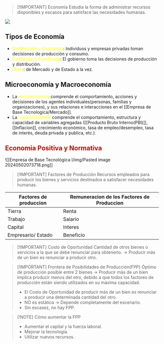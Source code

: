 > [!IMPORTANT] Economía
> Estudia la forma de administrar recursos disponibles y escasos para satisface las necesidades humanas.

![](Empresa%20de%20Base%20Tecnológica%20I/img/Pasted%20image%2020241105111018.png)


## Tipos de Economía

- <span style="color:#ffff00">De Mercado o Capitalista</span>: Individuos y empresas privadas toman decisiones de producción y consumo.
- <span style="color:#ffff00">De Estado o Planificada</span>: El gobierno toma las decisiones de producción y distribución.
- <span style="color:#ffff00">Mixta</span>: de Mercado y de Estado a la vez.

## Microeconomía y Macroeconomía

- La <span style="color:#ffff00">microeconomia</span> comprende el comportamiento, acciones y decisiones de los agentes individuales(personas, familias y organizaciones), y sus relaciones e interacciones en el [[Empresa de Base Tecnologica/Mercado]].
- La <span style="color:#ffff00">macroeconomia</span> comprende el comportamiento, estructura y capacidad de variables agregadas ([[Producto Bruto Interno(PBI)]], [[Inflacion]], crecimiento económico, tasa de empleo/desempleo, tasa de interés, deuda privada y publica, etc.).

## <span style="color:#c00000">Economia Positiva y Normativa</span> 
![[Empresa de Base Tecnológica I/img/Pasted image 20240502073718.png]]



> [!IMPORTANT] Factores de Producción
> Recursos empleados para producir los bienes y servicios destinados a satisfacer necesidades humanas.

| Factores de produccion | Remuneracion de los Factores de Produccion |
| ---------------------- | ------------------------------------------ |
| Tierra                 | Renta                                      |
| Trabajo                | Salario                                    |
| Capital                | Interes                                    |
| Empresario/ Estado     | Beneficio                                  |



> [!IMPORTANT] Costo de Oportunidad
> Cantidad de otros bienes o servicios a la que se debe renunciar para obtenerlo. -> Producir más de un bien es renunciar a producir otro. 


> [!IMPORTANT] Frontera de Posibilidades de Producción(FPP)
> Óptimo de producción posible entre 2 bienes -> Producir más de un bien implica producir menos del otro, debido a que todos los factores de producción están siendo utilizados en su máxima capacidad.
> - El Costo de Oportunidad de producir más de un bien es renunciar a producir una determinada cantidad del otro.
> - NO es estática -> Depende completamente del escenario.
> - Sin escasez, no hay FPP.


> [!NOTE] Cómo aumentar la FPP
> - Aumentar el capital y la fuerza laboral.
> - Mejorar la tecnología.
> - Utilizar nuevos recursos.

